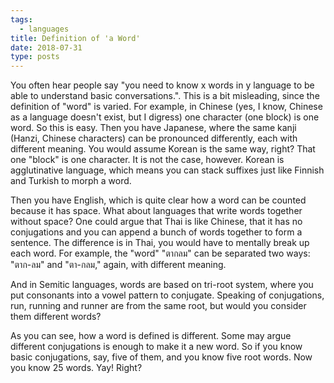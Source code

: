 ```yaml
---
tags:
  - languages
title: Definition of 'a Word'
date: 2018-07-31
type: posts
---
```


You often hear people say "you need to know x words in y language to be able to understand basic conversations.". This is a bit misleading, since the definition of "word" is varied. For example, in Chinese (yes, I know, Chinese as a language doesn't exist, but I digress) one character (one block) is one word. So this is easy. Then you have Japanese, where the same kanji (Hanzi, Chinese characters) can be pronounced differently, each with different meaning. You would assume Korean is the same way, right? That one "block" is one character. It is not the case, however. Korean is agglutinative language, which means you can stack suffixes just like Finnish and Turkish to morph a word.

Then you have English, which is quite clear how a word can be counted because it has space. What about languages that write words together without space? One could argue that Thai is like Chinese, that it has no conjugations and you can append a bunch of words together to form a sentence. The difference is in Thai, you would have to mentally break up each word. For example, the "word" "ตากลม" can be separated two ways: "ตาก-ลม" and "ตา-กลม," again, with different meaning.

And in Semitic languages, words are based on tri-root system, where you put consonants into a vowel pattern to conjugate. Speaking of conjugations, run, running and runner are from the same root, but would you consider them different words?

As you can see, how a word is defined is different. Some may argue different conjugations is enough to make it a new word. So if you know basic conjugations, say, five of them, and you know five root words. Now you know 25 words. Yay! Right?
